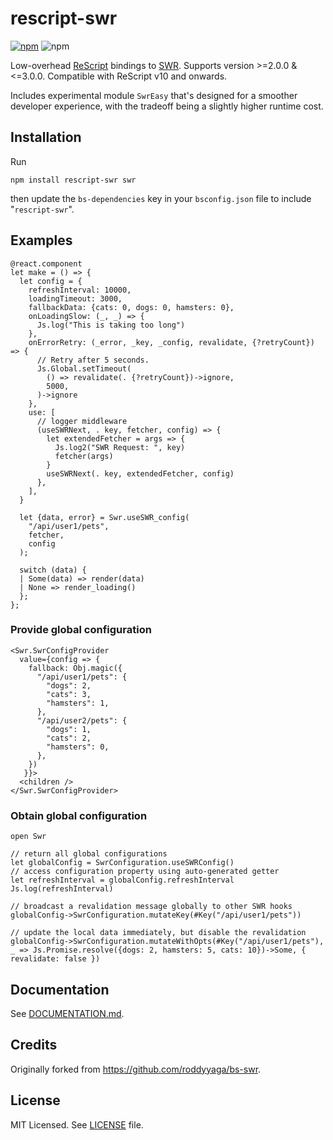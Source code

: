 # rescript-swr
[![npm](https://img.shields.io/npm/v/rescript-swr)](https://www.npmjs.com/package/rescript-swr)
![npm](https://img.shields.io/npm/dm/rescript-swr?color=blue)

Low-overhead [ReScript](https://rescript-lang.org) bindings to [SWR](https://github.com/vercel/swr).
Supports version >=2.0.0 & <=3.0.0. Compatible with ReScript v10 and onwards.

Includes experimental module `SwrEasy` that's designed for a smoother developer experience,
with the tradeoff being a slightly higher runtime cost.

## Installation
Run
```
npm install rescript-swr swr
```
then update the `bs-dependencies` key in your `bsconfig.json` file to include "`rescript-swr`".

## Examples
```rescript
@react.component
let make = () => {
  let config = {
    refreshInterval: 10000,
    loadingTimeout: 3000,
    fallbackData: {cats: 0, dogs: 0, hamsters: 0},
    onLoadingSlow: (_, _) => {
      Js.log("This is taking too long")
    },
    onErrorRetry: (_error, _key, _config, revalidate, {?retryCount}) => {
      // Retry after 5 seconds.
      Js.Global.setTimeout(
        () => revalidate(. {?retryCount})->ignore,
        5000,
      )->ignore
    },
    use: [
      // logger middleware
      (useSWRNext, . key, fetcher, config) => {
        let extendedFetcher = args => {
          Js.log2("SWR Request: ", key)
          fetcher(args)
        }
        useSWRNext(. key, extendedFetcher, config)
      },
    ],
  }

  let {data, error} = Swr.useSWR_config(
    "/api/user1/pets",
    fetcher,
    config
  );

  switch (data) {
  | Some(data) => render(data)
  | None => render_loading()
  };
};
```
### Provide global configuration
```rescript
<Swr.SwrConfigProvider
  value={config => {
    fallback: Obj.magic({
      "/api/user1/pets": {
        "dogs": 2,
        "cats": 3,
        "hamsters": 1,
      },
      "/api/user2/pets": {
        "dogs": 1,
        "cats": 2,
        "hamsters": 0,
      },
    })
   }}>
  <children />
</Swr.SwrConfigProvider>
```
### Obtain global configuration
```rescript
open Swr

// return all global configurations
let globalConfig = SwrConfiguration.useSWRConfig()
// access configuration property using auto-generated getter
let refreshInterval = globalConfig.refreshInterval
Js.log(refreshInterval)

// broadcast a revalidation message globally to other SWR hooks
globalConfig->SwrConfiguration.mutateKey(#Key("/api/user1/pets"))

// update the local data immediately, but disable the revalidation
globalConfig->SwrConfiguration.mutateWithOpts(#Key("/api/user1/pets"), _ => Js.Promise.resolve({dogs: 2, hamsters: 5, cats: 10})->Some, { revalidate: false })
```

## Documentation
See [DOCUMENTATION.md](https://github.com/arafatamim/rescript-swr/blob/main/DOCUMENTATION.md).

## Credits
Originally forked from https://github.com/roddyyaga/bs-swr.

## License
MIT Licensed. See [LICENSE](https://github.com/arafatamim/rescript-swr/blob/main/LICENSE) file.

